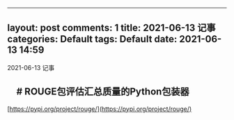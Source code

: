 
---
layout: post
comments: 1
title:  2021-06-13 记事
categories: Default
tags: Default
date: 2021-06-13 14:59
---

 2021-06-13 记事


## 　# ROUGE包评估汇总质量的Python包装器
[https://pypi.org/project/rouge/](https://pypi.org/project/rouge/)
 